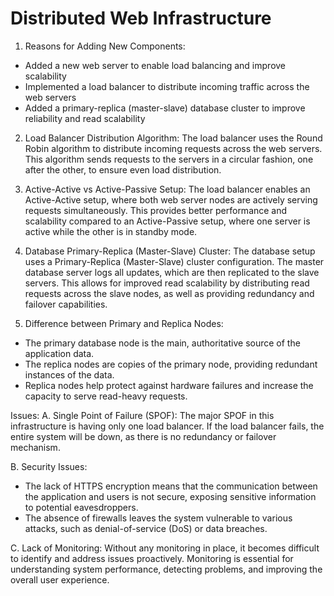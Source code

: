 # Distributed Web Infrastructure

1. Reasons for Adding New Components:
- Added a new web server to enable load balancing and improve scalability
- Implemented a load balancer to distribute incoming traffic across the web servers
- Added a primary-replica (master-slave) database cluster to improve reliability and read scalability

2. Load Balancer Distribution Algorithm:
The load balancer uses the Round Robin algorithm to distribute incoming requests across the web servers. This algorithm sends requests to the servers in a circular fashion, one after the other, to ensure even load distribution.

3. Active-Active vs Active-Passive Setup:
The load balancer enables an Active-Active setup, where both web server nodes are actively serving requests simultaneously. This provides better performance and scalability compared to an Active-Passive setup, where one server is active while the other is in standby mode.

4. Database Primary-Replica (Master-Slave) Cluster:
The database setup uses a Primary-Replica (Master-Slave) cluster configuration. The master database server logs all updates, which are then replicated to the slave servers. This allows for improved read scalability by distributing read requests across the slave nodes, as well as providing redundancy and failover capabilities.

5. Difference between Primary and Replica Nodes:
- The primary database node is the main, authoritative source of the application data.
- The replica nodes are copies of the primary node, providing redundant instances of the data.
- Replica nodes help protect against hardware failures and increase the capacity to serve read-heavy requests.

Issues:
A. Single Point of Failure (SPOF):
The major SPOF in this infrastructure is having only one load balancer. If the load balancer fails, the entire system will be down, as there is no redundancy or failover mechanism.

B. Security Issues:
- The lack of HTTPS encryption means that the communication between the application and users is not secure, exposing sensitive information to potential eavesdroppers.
- The absence of firewalls leaves the system vulnerable to various attacks, such as denial-of-service (DoS) or data breaches.

C. Lack of Monitoring:
Without any monitoring in place, it becomes difficult to identify and address issues proactively. Monitoring is essential for understanding system performance, detecting problems, and improving the overall user experience.